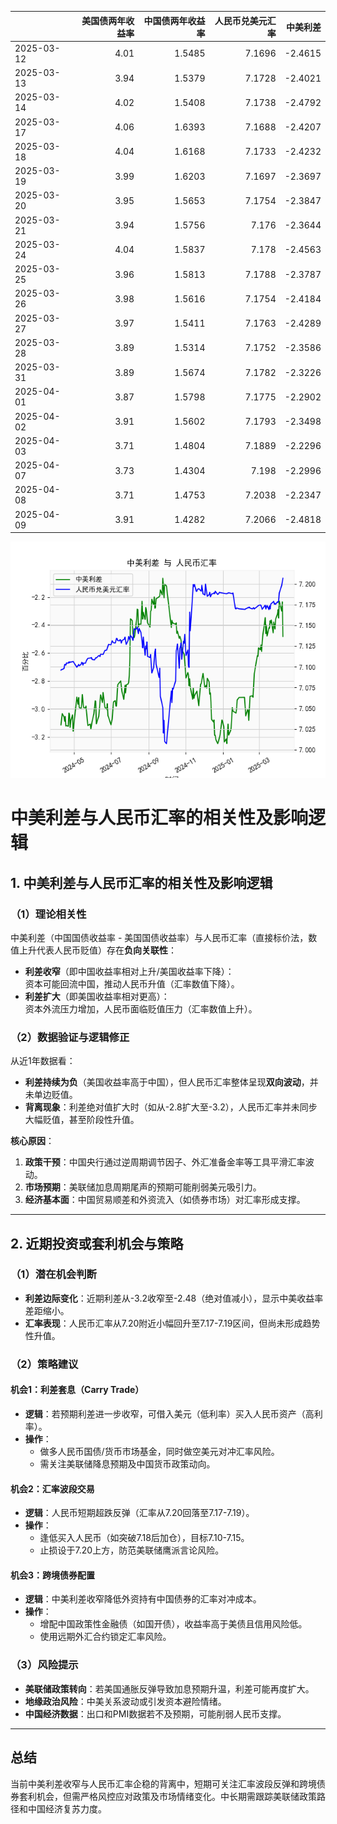 |            |   美国债两年收益率 |   中国债两年收益率 |   人民币兑美元汇率 |   中美利差 |
|:-----------|-------------------:|-------------------:|-------------------:|-----------:|
| 2025-03-12 |               4.01 |             1.5485 |             7.1696 |    -2.4615 |
| 2025-03-13 |               3.94 |             1.5379 |             7.1728 |    -2.4021 |
| 2025-03-14 |               4.02 |             1.5408 |             7.1738 |    -2.4792 |
| 2025-03-17 |               4.06 |             1.6393 |             7.1688 |    -2.4207 |
| 2025-03-18 |               4.04 |             1.6168 |             7.1733 |    -2.4232 |
| 2025-03-19 |               3.99 |             1.6203 |             7.1697 |    -2.3697 |
| 2025-03-20 |               3.95 |             1.5653 |             7.1754 |    -2.3847 |
| 2025-03-21 |               3.94 |             1.5756 |             7.176  |    -2.3644 |
| 2025-03-24 |               4.04 |             1.5837 |             7.178  |    -2.4563 |
| 2025-03-25 |               3.96 |             1.5813 |             7.1788 |    -2.3787 |
| 2025-03-26 |               3.98 |             1.5616 |             7.1754 |    -2.4184 |
| 2025-03-27 |               3.97 |             1.5411 |             7.1763 |    -2.4289 |
| 2025-03-28 |               3.89 |             1.5314 |             7.1752 |    -2.3586 |
| 2025-03-31 |               3.89 |             1.5674 |             7.1782 |    -2.3226 |
| 2025-04-01 |               3.87 |             1.5798 |             7.1775 |    -2.2902 |
| 2025-04-02 |               3.91 |             1.5602 |             7.1793 |    -2.3498 |
| 2025-04-03 |               3.71 |             1.4804 |             7.1889 |    -2.2296 |
| 2025-04-07 |               3.73 |             1.4304 |             7.198  |    -2.2996 |
| 2025-04-08 |               3.71 |             1.4753 |             7.2038 |    -2.2347 |
| 2025-04-09 |               3.91 |             1.4282 |             7.2066 |    -2.4818 |

![图](2025-04-10_plot.png)



# 中美利差与人民币汇率的相关性及影响逻辑

## 1. 中美利差与人民币汇率的相关性及影响逻辑

### （1）理论相关性
中美利差（中国国债收益率 - 美国国债收益率）与人民币汇率（直接标价法，数值上升代表人民币贬值）存在**负向关联性**：
- **利差收窄**（即中国收益率相对上升/美国收益率下降）：  
  资本可能回流中国，推动人民币升值（汇率数值下降）。  
- **利差扩大**（即美国收益率相对更高）：  
  资本外流压力增加，人民币面临贬值压力（汇率数值上升）。

### （2）数据验证与逻辑修正
从近1年数据看：
- **利差持续为负**（美国收益率高于中国），但人民币汇率整体呈现**双向波动**，并未单边贬值。  
- **背离现象**：利差绝对值扩大时（如从-2.8扩大至-3.2），人民币汇率并未同步大幅贬值，甚至阶段性升值。  

**核心原因**：  
1. **政策干预**：中国央行通过逆周期调节因子、外汇准备金率等工具平滑汇率波动。  
2. **市场预期**：美联储加息周期尾声的预期可能削弱美元吸引力。  
3. **经济基本面**：中国贸易顺差和外资流入（如债券市场）对汇率形成支撑。

---

## 2. 近期投资或套利机会与策略

### （1）潜在机会判断
- **利差边际变化**：近期利差从-3.2收窄至-2.48（绝对值减小），显示中美收益率差距缩小。  
- **汇率表现**：人民币汇率从7.20附近小幅回升至7.17-7.19区间，但尚未形成趋势性升值。

### （2）策略建议
#### **机会1：利差套息（Carry Trade）**
- **逻辑**：若预期利差进一步收窄，可借入美元（低利率）买入人民币资产（高利率）。  
- **操作**：  
  - 做多人民币国债/货币市场基金，同时做空美元对冲汇率风险。  
  - 需关注美联储降息预期及中国货币政策动向。  

#### **机会2：汇率波段交易**
- **逻辑**：人民币短期超跌反弹（汇率从7.20回落至7.17-7.19）。  
- **操作**：  
  - 逢低买入人民币（如突破7.18后加仓），目标7.10-7.15。  
  - 止损设于7.20上方，防范美联储鹰派言论风险。  

#### **机会3：跨境债券配置**
- **逻辑**：中美利差收窄降低外资持有中国债券的汇率对冲成本。  
- **操作**：  
  - 增配中国政策性金融债（如国开债），收益率高于美债且信用风险低。  
  - 使用远期外汇合约锁定汇率风险。  

### （3）风险提示
- **美联储政策转向**：若美国通胀反弹导致加息预期升温，利差可能再度扩大。  
- **地缘政治风险**：中美关系波动或引发资本避险情绪。  
- **中国经济数据**：出口和PMI数据若不及预期，可能削弱人民币支撑。

---

## 总结
当前中美利差收窄与人民币汇率企稳的背离中，短期可关注汇率波段反弹和跨境债券套利机会，但需严格风控应对政策及市场情绪变化。中长期需跟踪美联储政策路径和中国经济复苏力度。
